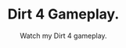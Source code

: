 ---
title: Dirt 4 Gameplay.
subtitle: Watch my Dirt 4 gameplay.
layout: default
modal-id: 9
htmlprv: https://www.youtube.com/embed/W5QhtBotqf8
html: https://www.youtube.com/embed/W5QhtBotqf8
thumbnail: dirt.jpg
project-date: August 2018
category: Extras
description: This is a recorded gameplay that i did.

---